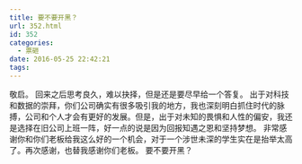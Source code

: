 ```yaml
---
title: 要不要开黑？
url: 352.html
id: 352
categories:
  - 票砸
date: 2016-05-25 22:42:21
tags:
---
```


敬启。 回来之后思考良久，难以抉择，但是还是要尽早给一个答复。 出于对科技和数据的崇拜，你们公司确实有很多吸引我的地方，我也深刻明白抓住时代的脉搏，公司和个人才会有更好的发展。但是，出于对未知的畏惧和人性的偏安，我还是选择在旧公司上班一阵，好一点的说是因为回报知遇之恩和坚持梦想。 非常感谢你和你们老板给我这么好的一个机会，对于一个涉世未深的学生实在是抬举太高了。再次感谢，也替我感谢你们老板。 要不要开黑？